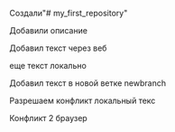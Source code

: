 Создали"# my_first_repository" 

Добавили описание

Добавил текст через веб


еще текст локально 

Добавил текст в новой ветке newbranch

Разрешаем конфликт локальный текс


Конфликт 2 браузер
